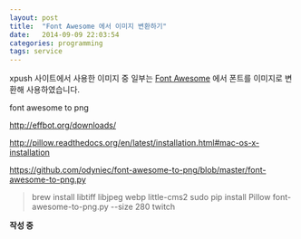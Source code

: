 ```yaml
---
layout: post
title:  "Font Awesome 에서 이미지 변환하기"
date:   2014-09-09 22:03:54
categories: programming
tags: service
---
```


xpush 사이트에서 사용한 이미지 중 일부는 [Font Awesome] 에서 폰트를 이미지로 변환해 사용하였습니다.

font awesome to png

http://effbot.org/downloads/

http://pillow.readthedocs.org/en/latest/installation.html#mac-os-x-installation

https://github.com/odyniec/font-awesome-to-png/blob/master/font-awesome-to-png.py


  > brew install libtiff libjpeg webp little-cms2
  > sudo pip install Pillow
  > font-awesome-to-png.py --size 280 twitch

**작성 중**

[Font Awesome]: https://github.com/jekyll/jekyll
